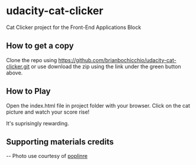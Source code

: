# udacity-cat-clicker
Cat Clicker project for the Front-End Applications Block

## How to get a copy
Clone the repo using https://github.com/brianbochicchio/udacity-cat-clicker.git or use
download the zip using the link under the green button above.


## How to Play
Open the index.html file in project folder with your browser. Click on the cat picture
and watch your score rise!

It's suprisingly rewarding. 

## Supporting materials credits

-- Photo use courtesy of [poplinre](https://www.flickr.com/photos/poplinre/625069434/in/photostream/)
